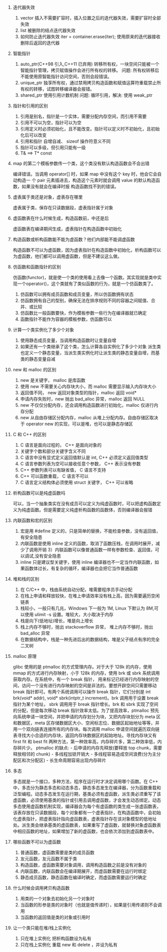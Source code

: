 1. 迭代器失效

    1) vector
        插入不需要扩容时，插入位置之后的迭代器失效，需要扩容时全部失效
    2) list
        被删除的结点迭代器失效
    3) 如何防止迭代器失效
        iter = container.erase(iter);
        使用原来的迭代器接收删除后返回的迭代器

2. 智能指针

    1) auto_ptr(C++98 引入,C++11 已弃用)
        转移所有权，一块空间只能被一个智能指针管理，拷贝赋值操作会进行所有权的转移。
        问题: 所有权转移后不能使用原智能指针访问空间，否则会段错误。
    2) unique_ptr
        独享所有权，通过禁用拷贝构造函数和赋值运算符重载禁止所有权的转移，试图转移编译器会报错。
    3) shared_ptr
        使用引用计数机制
        问题: 循环引用，解决: 使用 weak_ptr

3. 指针和引用的区别

    1) 引用是别名，指针是一个实体，需要分配内存空间，而引用不需要
    2) 引用不可以为空，指针可以为空
    3) 引用定义时必须初始化，且不能改变。指针可以定义时不初始化，且初始化后可以改变
    4) 引用和指针 自增自减、 sizeof 操作符意义不同
    5) 指针可以多级，但引用只能有一级
    6) T& ==> T* const

4. map 的第二个模板参数传一个类，这个类没有默认构造函数会不会出错

    编译错误。当调用 operator[] 时，如果 map 中没有这个 key 时，他会它会自动构造一
    个 pair 元素插进去，构造这个元素时就会调用 value 的默认构造函数，如果没有就会在编译时报
    构造函数找不到的错误。

5. 虚表属于类还是对象，虚表存在哪里

    虚表属于类，保存在只读数据段，虚表指针属于对象

6. 虚函数表在什么时候生成，构造函数前，中还是后

    虚函数表在编译期间生成，虚表指针在构造函数中初始化

7. 构造函数或析构函数能不能为虚函数？他们内部能不能调虚函数

    构造函数不可以为虚函数，因为虚表指针在构造函数中初始化，析构函数可以为虚函数，他们都可以调用虚函数，但是不建议这么做。

8. 仿函数和函数指针的区别

    仿函数(functor)，就是使一个类的使用看上去像一个函数。其实现就是类中实现一个operator()，这个类就有了类似函数的行为，就是一个仿函数类了。
    1) 仿函数可以拥有成员函数和成员变量，所以仿函数拥有状态
    2) 仿函数拥有自己的型别，确保无法在排序规则不同的容器之间赋值、合并、或比较
    3) 仿函数比一般函数要快，作为模板参数一些行为在编译器就已确定
    4) 函数指针不能作为容器的模板参数，仿函数可以

9. 计算一个类实例化了多少个对象

    1) 使用静态成员变量，当调用构造函数时让变量自增    
    2) 如果还有一个类继承了这个类，怎么计算各自实例化了多少个对象
        派生类也定义一个静态变量，当派生类实例化时让派生类的静态变量自增，而基类的静态变量自减

10. new 和 malloc 的区别

    1) new 是关键字， malloc 是库函数
    2) 使用 new 不需要关心内存块大小，而 malloc 需要显示输入内存块大小
    3) 返回值不同， new 返回对象类型的指针，malloc 返回 void*
    4) 申请内存失败时，new 抛出 bad_alloc 异常，malloc 返回 NULL
    5) new 不仅仅分配内存，还会调用构造函数进行初始化，malloc 仅进行内存分配
    6) new 从自由存储区分配内存，malloc 从堆上分配内存。自由存储区取决于 operator new 的实现，可以是堆，也可以是静态存储区

11. C 和 C++ 的区别

    1) C 语言是面向过程的， C++ 是面向对象的
    2) 关键字个数和部分关键字含义不同
    3) C 语言中没有显式定义返回值默认是 int, C++ 必须定义返回值类型
    4) C 语言参数列表为空可以接收任意个参数， C++ 表示没有参数
    5) C++ 参数列表可以有缺省值， C 语言不支持
    6) C++ 可以函数重载， C 语言不可以
    7) C 语言定义结构体必须使用 struct 关键字， C++ 可以省略

12. 析构函数可以是纯虚函数吗

    可以，当一个抽象类实在没有成员可以定义为纯虚函数时，可以把虚构函数定义为纯虚函数。但是需要定义纯虚析构函数的函数体，否则编译器会报错

13. 内联函数和宏的区别

    1) 宏是用 #define 定义的，只是简单的替换，不能检查参数，没有返回值，有安全隐患
    2) 内联函数是使用 inline 定义的函数，取消了函数压栈，在调用时展开，减少了调用开销
    3）内联函数可以像普通函数一样有参数检查、返回值，可以调试,没有安全隐患
    4) inline 只是建议型关键字，使用 inline 编译器也不一定当作内联函数，如果函数体过长，有复杂的循环，编译器也会把它当作普通函数

14. 堆和栈的区别

    1) 在 C/C++ 中，栈由系统自动分配，堆需要程序员手动分配
    2) 在栈上申请和释放较快，在堆上申请效率没有栈上高，因为需要遍历空闲链表
    3) 栈较小，一般只有几兆，Windows 下一般为 1M, Linux 下默认为 8M,可以使用 ulimit -s 设置。堆较大，大小取决于内存
    4) 栈是向下(低地址)增长，堆是向上增长
    5) 栈上内存不够时，抛出 stackoverflow 异常， 堆上内存不够时，抛出 bad_alloc 异常
    6) 在数据结构中，栈是一种先进后出的数据结构，堆是父子结点有序的完全二叉树

15. malloc 原理

    glibc 使用的是 ptmalloc 的方式管理内存。对于大于 128k 的内存，使用 mmap 的方式进行内存映射，小于 128k 的内存，使用 brk 或 sbrk 系统调用获取内存。在系统中，有一个 break 指针， 用来标记已经进行内存映射的空间，访问一个没有进行内存映射的空间是非法的。要想开辟空间只需要移动 break 指针即可。有两个系统调用可以操作 break 指针，它们分别是 int brk(void* addr), void* sbrk(intptr_t increment)。brk 调用用于设置 break 指针为某个地址， sbrk 调用用于 break 指针增长。brk 和 sbrk 实现了空间的分配，但是每次移动 break 指针效率太低。为了提高效率，ptmalloc 预先向系统申请一块空间，并把申请的内存划分为块，又把内存块划分为 meta 区和数据区，meta 区存储数据区大小、空闲标志位、数据区起始地址等等，并用一个双向链表连接所有的内存块。每次调用 malloc 申请空间就遍历双向链表寻找大小合适的内存块，返回内存块数据区的起始地址。寻找内存块又有 first fit 和 best fit 两种方法，第一种效率高，内存碎片多，第二种效率低，内存碎片少。
    ptmalloc 的缺点:
        - 后申请的内存先释放(要释放 top chunk，需要释放相邻的 chunk)
        - 多线程加锁开销大
        - 多线程容易造成空间浪费(分为主分配区和次分配区)
        - 长生命周期容易出现内存碎片

16. 多态

    多态就是一个接口，多种方法，程序在运行时才决定调用哪个函数。在 C++ 中，多态分为静态多态和动态多态，静态多态发生在编译器，分为函数重载和泛型编程。动态多态发生在运行期，基类必须有虚函数，派生类必须重写了该虚函数，必须使用基类的指针或引用去调用虚函数，才会发生动态绑定。动态多态使用虚函数机制实现，编译器会为每个有虚函数的类生成一张虚函数表，该表存放在只读数据段，每个对象都有一个虚表指针，在构造函数中，会初始化虚表指针，把虚表指针指向虚函数表，虚表指针存在该对象模型的低地址处。派生类会继承基类的虚函数表，如果重写了虚函数，就替换对象虚函数表中相应函数的地址，如果增加了新的虚函数，也会依次添加到虚函数表中。

17. 哪些函数不可以为虚函数

    1) 普通函数，虚函数需要是类的成员函数
    2) 友元函数，友元函数不属于类
    3) 构造函数，虚函数需要对象调用，调用构造函数之前是没有对象的
    4) 内联函数，内联函数会在编译期展开，而虚函数需要在运行时绑定
    5) 静态成员函数，静态函数在编译时确定，而虚函数需要运行时确定

18. 什么时候会调用拷贝构造函数

    1) 用类的一个对象去初始化另一个对象时
    2) 当函数的形参是类的对象时（也就是值传递时），如果是引用传递则不会调用
    3) 当函数的返回值是类的对象或引用时

19. 让一个类只能在堆/栈上实例化

    1) 只在堆上实例化
        把析构函数设为私有
    2) 只在栈上实例化
        重载 new 和 delete ，并设为私有